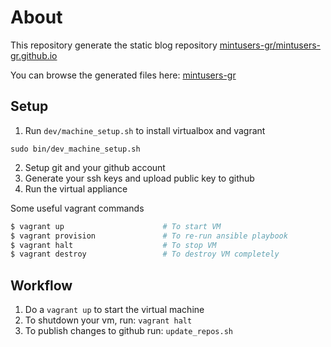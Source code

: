 # About
This repository generate the static blog repository  [mintusers-gr/mintusers-gr.github.io](https://github.com/mintusers-gr/mintusers-gr.github.io)

You can browse the generated files here:
[mintusers-gr](https://mintusers-gr.github.io)
 
## Setup
 1. Run ```dev/machine_setup.sh``` to install virtualbox and vagrant
 ```
 sudo bin/dev_machine_setup.sh
 ```
 2. Setup git and your github account
 3. Generate your ssh keys and upload public key to github
 4. Run the virtual appliance

Some useful vagrant commands
 ```bash
$ vagrant up                      # To start VM
$ vagrant provision               # To re-run ansible playbook
$ vagrant halt                    # To stop VM
$ vagrant destroy                 # To destroy VM completely
```
## Workflow

 1. Do a ```vagrant up``` to start the virtual machine
 2. To shutdown your vm, run: ```vagrant halt```
 3. To publish changes to github run: ```update_repos.sh```
